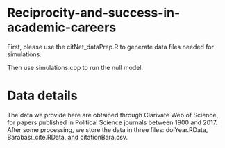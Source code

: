 # Reciprocity-and-success-in-academic-careers

First, please use the citNet_dataPrep.R to generate data files needed for simulations.

Then use simulations.cpp to run the null model. 

# Data details
The data we provide here are obtained through Clarivate Web of Science, for papers published in Political Science journals between 1900 and 2017. After some processing, we store the data in three files: doiYear.RData, Barabasi_cite.RData, and citationBara.csv. 

